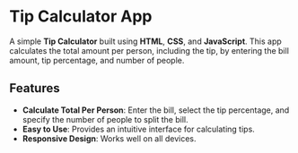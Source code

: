 # Tip Calculator App

A simple **Tip Calculator** built using **HTML**, **CSS**, and **JavaScript**. This app calculates the total amount per person, including the tip, by entering the bill amount, tip percentage, and number of people.

## Features

- **Calculate Total Per Person**: Enter the bill, select the tip percentage, and specify the number of people to split the bill.
- **Easy to Use**: Provides an intuitive interface for calculating tips.
- **Responsive Design**: Works well on all devices.

